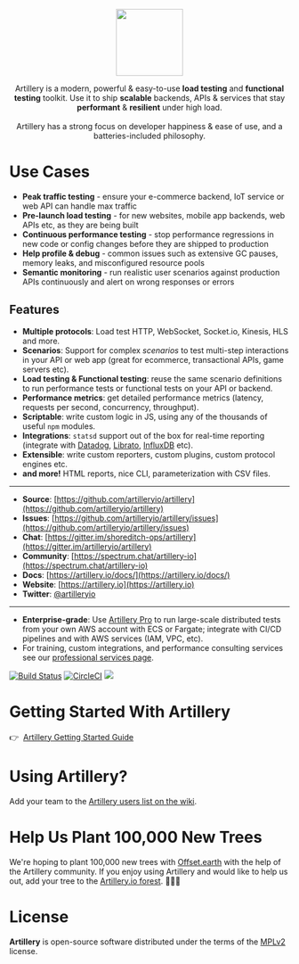 <p align="center">
<a href="https://artillery.io"><img src="https://artillery.io/img/artillery-square.jpg" height="120" /></a>
</p>
<p align="center">
  Artillery is a modern, powerful & easy-to-use <strong>load testing</strong> and <strong>functional testing</strong> toolkit. Use it to ship <strong>scalable</strong> backends, APIs & services that stay <strong>performant</strong> & <strong>resilient</strong> under high load.<br /><br />
  Artillery has a strong focus on developer happiness &amp; ease of use, and a batteries-included philosophy.
</p>

# Use Cases

- **Peak traffic testing** - ensure your e-commerce backend, IoT service or web API can handle max traffic
- **Pre-launch load testing** - for new websites, mobile app backends, web APIs etc, as they are being built
- **Continuous performance testing** - stop performance regressions in new code or config changes before they are shipped to production
- **Help profile & debug** - common issues such as extensive GC pauses, memory leaks, and misconfigured resource pools
- **Semantic monitoring** - run realistic user scenarios against production APIs continuously and alert on wrong responses or errors

## Features

- **Multiple protocols**:  Load test HTTP, WebSocket, Socket.io, Kinesis, HLS and more.
- **Scenarios**: Support for complex *scenarios* to test multi-step interactions in your API or web app (great for ecommerce, transactional APIs, game servers etc).
- **Load testing & Functional testing**: reuse the same scenario definitions to run performance tests or functional tests on your API or backend.
- **Performance metrics**: get detailed performance metrics (latency, requests per second, concurrency, throughput).
- **Scriptable**: write custom logic in JS, using any of the thousands of useful `npm` modules.
- **Integrations**: `statsd` support out of the box for real-time reporting (integrate with [Datadog](http://docs.datadoghq.com/guides/dogstatsd/), [Librato](https://www.librato.com/docs/kb/collect/collection_agents/stastd.html), [InfluxDB](https://influxdata.com/blog/getting-started-with-sending-statsd-metrics-to-telegraf-influxdb/) etc).
- **Extensible**: write custom reporters, custom plugins, custom protocol engines etc.
- **and more!** HTML reports, nice CLI, parameterization with CSV files.

---

- **Source**: [https://github.com/artilleryio/artillery](https://github.com/artilleryio/artillery)
- **Issues**: [https://github.com/artilleryio/artillery/issues](https://github.com/artilleryio/artillery/issues)
- **Chat**: [https://gitter.im/shoreditch-ops/artillery](https://gitter.im/artilleryio/artillery)
- **Community**: [https://spectrum.chat/artillery-io](https://spectrum.chat/artillery-io)
- **Docs**: [https://artillery.io/docs/](https://artillery.io/docs/)
- **Website**: [https://artillery.io](https://artillery.io)
- **Twitter**: [@artilleryio](https://twitter.com/artilleryio)

---

- **Enterprise-grade**: Use [Artillery Pro](https://artillery.io/pro/) to run large-scale distributed tests from your own AWS account with ECS or Fargate; integrate with CI/CD pipelines and with AWS services (IAM, VPC, etc).
- For training, custom integrations, and performance consulting services see our [professional services page](https://artillery.io/services-support.html).

[![Build Status](https://travis-ci.org/artilleryio/artillery.svg?branch=master)](https://travis-ci.org/artilleryio/artillery) [![CircleCI](https://circleci.com/gh/artilleryio/artillery.svg?style=svg)](https://circleci.com/gh/artilleryio/artillery)
<a href="https://spectrum.chat/artillery-io"><img src="https://withspectrum.github.io/badge/badge.svg"></a>


# Getting Started With Artillery

👉&nbsp;&nbsp;[Artillery Getting Started Guide](https://artillery.io/docs/getting-started/)

# Using Artillery?

Add your team to the [Artillery users list on the wiki](https://github.com/shoreditch-ops/artillery/wiki/Companies-using-Artillery).

# Help Us Plant 100,000 New Trees

We're hoping to plant 100,000 new trees with [Offset.earth](https://offset.earth) with the help of the Artillery community. If you enjoy using Artillery and would like to help us out, add your tree to the [Artillery.io forest](https://offset.earth/artilleryio). 🌲🌳🌴

# License

**Artillery** is open-source software distributed under the terms of the [MPLv2](https://www.mozilla.org/en-US/MPL/2.0/) license.
